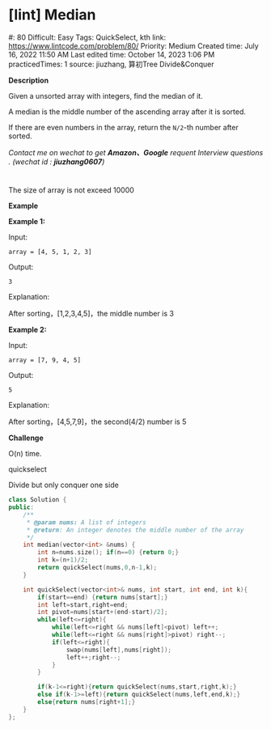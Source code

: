 # [lint] Median

#: 80
Difficult: Easy
Tags: QuickSelect, kth
link: https://www.lintcode.com/problem/80/
Priority: Medium
Created time: July 16, 2022 11:50 AM
Last edited time: October 14, 2023 1:06 PM
practicedTimes: 1
source: jiuzhang, 算初Tree Divide&Conquer

**Description**

Given a unsorted array with integers, find the median of it.

A median is the middle number of the ascending array after it is sorted.

If there are even numbers in the array, return the `N/2`-th number after sorted.

*Contact me on wechat to get **Amazon、Google** requent Interview questions . (wechat id : **jiuzhang0607**)*

# 

The size of array is not exceed 10000

**Example**

**Example 1:**

Input:

```
array = [4, 5, 1, 2, 3]

```

Output:

```
3

```

Explanation:

After sorting，[1,2,3,4,5]，the middle number is 3

**Example 2:**

Input:

```
array = [7, 9, 4, 5]

```

Output:

```
5

```

Explanation:

After sorting，[4,5,7,9]，the second(4/2) number is 5

**Challenge**

O(n) time.

quickselect

Divide but only conquer one side

```cpp
class Solution {
public:
    /**
     * @param nums: A list of integers
     * @return: An integer denotes the middle number of the array
     */
    int median(vector<int> &nums) {
        int n=nums.size(); if(n==0) {return 0;}
        int k=(n+1)/2;
        return quickSelect(nums,0,n-1,k);
    }

    int quickSelect(vector<int>& nums, int start, int end, int k){
        if(start==end) {return nums[start];}
        int left=start,right=end;
        int pivot=nums[start+(end-start)/2];
        while(left<=right){
            while(left<=right && nums[left]<pivot) left++;
            while(left<=right && nums[right]>pivot) right--;
            if(left<=right){
                swap(nums[left],nums[right]);
                left++;right--;
            }
        }

        if(k-1<=right){return quickSelect(nums,start,right,k);}
        else if(k-1>=left){return quickSelect(nums,left,end,k);}
        else{return nums[right+1];}
    }
};
```
